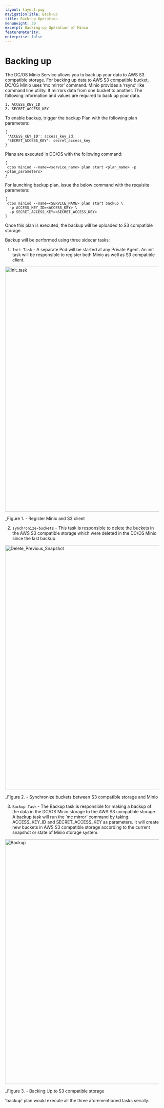 ```yaml
---
layout: layout.pug
navigationTitle: Back-up
title: Back-up Operation
menuWeight: 30
excerpt: Backing-up Operation of Minio
featureMaturity:
enterprise: false
---
```


# Backing up

The DC/OS Minio Service allows you to back up your data to AWS S3 compatible storage. For backing up data to AWS S3 compatible bucket, DC/OS Minio uses ‘mc mirror’ command. Minio provides a ‘rsync’ like command line utility. It mirrors data from one bucket to another. The following information and values are required to back up your data.

    1. ACCESS_KEY_ID
    2. SECRET_ACCESS_KEY
    
To enable backup, trigger the backup Plan with the following plan parameters:
```shell
{
 'ACCESS_KEY_ID': access_key_id,
 'SECRET_ACCESS_KEY': secret_access_key
}
``` 

Plans are executed in DC/OS with the following command:
```shell
{
 dcos miniod --name=<service_name> plan start <plan_name> -p <plan_parameters>
}
```
For launching backup plan, issue the below command with the requisite parameters:

```shell
{
 dcos miniod --name=<SERVICE_NAME> plan start backup \
  -p ACCESS_KEY_ID=<ACCESS_KEY> \
  -p SECRET_ACCESS_KEY=<SECRET_ACCESS_KEY>
}
````

Once this plan is executed, the backup will be uploaded to S3 compatible storage.

Backup will be performed using three sidecar tasks:

1. `Init Task` - A separate Pod will be started at any Private Agent. An init task will be responsible to register both Minio as well as S3 compatible client.

[<img src="../../img/Init_task.png" alt="Init_task" width="800"/>](../img/Init_task.png)

   _Figure 1. - Register Minio and S3 client

2. `synchronize-buckets` - This task is responsible to delete the buckets in the AWS S3 compatible storage which were deleted in the DC/OS Minio since the last backup.

[<img src="../../img/Delete_Previous_Snapshot.png" alt="Delete_Previous_Snapshot" width="800"/>](../img/Delete_Previous_Snapshot.png)

   _Figure 2. - Synchronize buckets between S3 compatible storage and Minio
   
3. `Backup Task` - The Backup task is responsible for making a backup of the data in the DC/OS Minio storage to the AWS S3 compatible storage. A backup task will run the ‘mc mirror’ command by taking ACCESS_KEY_ID and SECRET_ACCESS_KEY as parameters.
It will create new buckets in AWS S3 compatible storage according to the current snapshot or state of Minio storage system.

[<img src="../../img/Backup.png" alt="Backup" width="800"/>](../img/Backup.png)

   _Figure 3. - Backing Up to S3 compatible storage
   
'backup' plan would execute all the three aforementioned tasks serially. 


